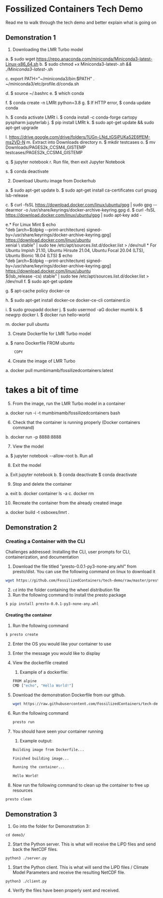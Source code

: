 # Fossilized Containers Tech Demo

Read me to walk through the tech demo and better explain what is going on

## Demonstration 1

1. Downloading the LMR Turbo model

  a. $ sudo wget https://repo.anaconda.com/miniconda/Miniconda3-latest-Linux-x86_64.sh
  b. $ sudo chmod +x Miniconda3-latest-*.sh && ./Miniconda3-latest-*.sh

  c. export PATH="~/miniconda3/bin:$PATH"
     . ~/miniconda3/etc/profile.d/conda.sh

  d. $ source ~/.bashrc
  e. $ which conda

  f. $ conda create -n LMRt python=3.8
  g. $ If HTTP error, $ conda update conda

  h. $ conda activate LMRt
  i. $ conda install -c conda-forge cartopy pyspharm jupyterlab
  j. $ pip install LMRt
  k. $ sudo apt-get update && sudo apt-get upgrade

  l. https://drive.google.com/drive/folders/1UGn-LNd_tGSjPUKa52E6ffEM-ms2VD-N
  m. Extract into Downloads directory
  n. $ mkdir testcases
  o. $ mv Downloads/PAGES2k_CCSM4_GISTEMP testcases/PAGES2k_CCSM4_GISTEMP

  q. $ jupyter notebook
  r. Run file, then exit Jupyter Notebook

  s. $ conda deactivate


2. Download Ubuntu image from Dockerhub

  a. $ sudo apt-get update
  b. $ sudo apt-get install ca-certificates curl gnupg lsb-release

  c. $ curl -fsSL https://download.docker.com/linux/ubuntu/gpg | sudo gpg --dearmor -o /usr/share/keyrings/docker-archive-keyring.gpg
  d. $ curl -fsSL https://download.docker.com/linux/ubuntu/gpg | sudo apt-key add -

  e.* For Linux Mint
      $  echo \
          "deb [arch=$(dpkg --print-architecture) signed-by=/usr/share/keyrings/docker-archive-keyring.gpg] https://download.docker.com/linux/ubuntu \
          xenial \ stable" | sudo tee /etc/apt/sources.list.d/docker.list > /dev/null
    * For Ubuntu Impish 21.10, Ubuntu Hirsute 21.04, Ubuntu Focal 20.04 (LTS),
      Ubuntu Bionic 18.04 (LTS)
      $  echo \
          "deb [arch=$(dpkg --print-architecture) signed-by=/usr/share/keyrings/docker-archive-keyring.gpg] https://download.docker.com/linux/ubuntu \
          $(lsb_release -cs) stable" | sudo tee /etc/apt/sources.list.d/docker.list > /dev/null
  f. $ sudo apt-get update

  g. $ apt-cache policy docker-ce

  h. $ sudo apt-get install docker-ce docker-ce-cli containerd.io

  i. $ sudo groupadd docker
  j. $ sudo usermod -aG docker mumbi
  k. $ newgrp docker
  l. $ docker run hello-world

  m. docker pull ubuntu


3. Create Dockerfile for LMR Turbo model

  a. $ nano Dockerfile
        FROM ubuntu

        COPY

4. Create the image of LMR Turbo

  a. docker pull mumbimamb/fossilizedcontainers:latest
  # takes a bit of time

5. From the image, run the LMR Turbo model in a container

  a. docker run -i -t mumbimamb/fossilizedcontainers bash

6. Check that the container is running properly (Docker containers command)

  b. docker run -p 8888:8888 <ID>

7. View the model

  a. $ jupyter notebook --allow-root
  b. Run all

8. Exit the model

  a. Exit jupyter notebook
  b. $ conda deactivate
     $ conda deactivate


9. Stop and delete the container

  a. exit
  b. docker container ls -a
  c. docker rm <CONTAINER ID>

10. Recreate the container from the already created image

  a. docker build -t osboxes/lmrt .

## Demonstration 2

### Creating a Container with the CLI

Challenges addressed: Installing the CLI, user prompts for CLI, containerization, and documentation

1. Download the file titled "presto-0.0.1-py3-none-any.whl" from presto/dist. You can use the following command on linux to download it
~~~bash
wget https://github.com/FossilizedContainers/tech-demo/raw/master/presto/dist/presto-0.0.1-py3-none-any.whl
~~~
2. `cd` into the folder containing the wheel distribution file
3. Run the following command to install the presto package
~~~bash
$ pip install presto-0.0.1-py3-none-any.whl
~~~

#### Creating the container
1. Run the following command
~~~bash
$ presto create
~~~
2. Enter the OS you would like your container to use
3. Enter the message you would like to display
4. View the dockerfile created
   1. Example of a dockerfile:
   ~~~bash
   FROM alpine
   CMD ["echo", "Hello World!"]
    ~~~
5. Download the demonstration Dockerfile from our github.
   ~~~bash
   wget https://raw.githubusercontent.com/FossilizedContainers/tech-demo/master/C4/Dockerfile
   ~~~
6. Run the following command
   ~~~bash
   presto run
   ~~~

7. You should have seen your container running
   1. Example output:
   ~~~bash
   Building image from Dockerfile...

   Finished building image...

   Running the container...

   Hello World!
   ~~~

8. Now run the following command to clean up the container to free up resources
  ~~~bash
  presto clean
  ~~~
## Demonstration 3

1. Go into the folder for Demonstration 3:
```
cd demo3/
```

2. Start the Python server. This is what will receive the LiPD files and send back the NetCDF files.

```
python3 ./server.py
```

1. Start the Python client. This is what will send the LiPD files / Climate Model Parameters and receive the resulting NetCDF file.

```
python3 ./client.py
```

4. Verify the files have been properly sent and received.
